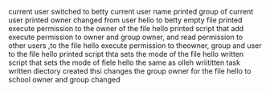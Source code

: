 current user switched to betty
current user name printed
group of  current user printed
owner changed from user hello to betty
empty file printed
execute permission to the owner of the file hello printed
script that add execute permission to owner and group owner, and read permission to other users ,to the file hello
execute permission to theowner, group and user to the file hello printed
script thta sets the mode of the file hello written
script that sets the mode of fiele hello the same as olleh wriititten
task written
diectory created
thsi changes the group owner  for the file hello to school
owner and group changed
